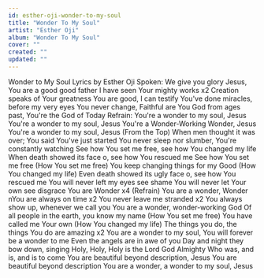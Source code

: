 ```yaml
---
id: esther-oji-wonder-to-my-soul
title: "Wonder To My Soul"
artist: "Esther Oji"
album: "Wonder To My Soul"
cover: ""
created: ""
updated: ""
---
```


Wonder to My Soul Lyrics by Esther Oji
Spoken:
We give you glory Jesus, You are a good good father
I have seen Your mighty works x2
Creation speaks of Your greatness
You are good, I can testify
You've done miracles, before my very eyes
You never change, Faithful are You
God from ages past, You're the God of Today
Refrain:
You're a wonder to my soul, Jesus
You're a wonder to my soul, Jesus
You're a Wonder-Working Wonder, Jesus
You're a wonder to my soul, Jesus
(From the Top)
When men thought it was over; You said You've just started
You never sleep nor slumber, You're constantly watching
See how You set me free, see how You changed my life
When death showed its face o, see how You rescued me
See how You set me free (How You set me free)
You keep changing things for my Good (How You changed my life)
Even death showed its ugly face o, see how You rescued me
You will never left my eyes see shame
You will never let Your own see disgrace
You are Wonder x4
(Refrain)
You are a wonder, Wonder nYou are always on time x2
You never leave me stranded x2
You always show up, whenever we call you
You are a wonder, wonder-working God
Of all people in the earth, you know my name (How You set me free)
You have called me Your own (How You changed my life)
The things you do, the things You do are amazing x2
You are a wonder to my soul, You will forever be a wonder to me
Even the angels are in awe of you
Day and night they bow down, singing Holy, Holy, Holy is the Lord God Almighty
Who was, and is, and is to come
You are beautiful beyond description, Jesus
You are beautiful beyond description
You are a wonder, a wonder to my soul, Jesus